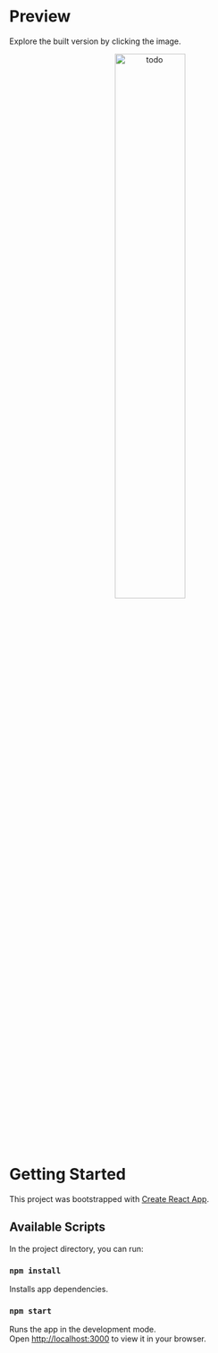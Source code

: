 # Preview

Explore the built version by clicking the image.

<div align="center">
<a href="https://kaylaa0.github.io/patika/front-end-web/2-mid/react/homework-3/build/">
<img src="https://github-production-user-asset-6210df.s3.amazonaws.com/107824429/264670037-8637a4e0-c540-4820-8566-9ebffe08fed2.jpg" alt="todo" width="50%">
</a>
</div>

# Getting Started

This project was bootstrapped with [Create React App](https://github.com/facebook/create-react-app).

## Available Scripts

In the project directory, you can run:

### `npm install`

Installs app dependencies.

### `npm start`

Runs the app in the development mode.\
Open [http://localhost:3000](http://localhost:3000) to view it in your browser.

